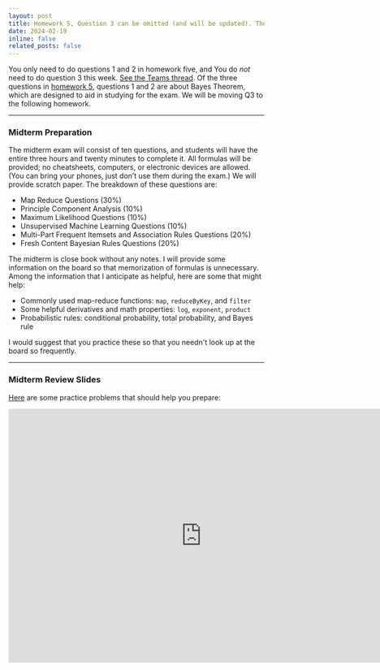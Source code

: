 ```yaml
---
layout: post
title: Homework 5, Question 3 can be omitted (and will be updated). The midterm is next week.
date: 2024-02-19
inline: false
related_posts: false
---
```


You only need to do questions 1 and 2 in homework five, and You do *not* need to do question 3 this week. [See the Teams thread](https://teams.microsoft.com/l/message/19:6e5fd5a350344874bd210ee09a85d32a@thread.tacv2/1708364322727?tenantId=a8eec281-aaa3-4dae-ac9b-9a398b9215e7&groupId=6598288e-4482-4e4f-bbd9-7eda41a84758&parentMessageId=1708364322727&teamName=CS6220%20Data%20Mining%20Techniques%20-%20Spring%202024&channelName=Assignment%205&createdTime=1708364322727). Of the three questions in [homework 5](../../homework-5/), questions 1 and 2 are about Bayes Theorem, which are designed to aid in studying for the exam. We will be moving Q3 to the following homework.

***

### Midterm Preparation

The midterm exam will consist of ten questions, and students will have the entire three hours and twenty minutes to complete it. All formulas will be provided; no cheatsheets, computers, or electronic devices are allowed. (You can bring your phones, just don’t use them during the exam.) We will provide scratch paper. The breakdown of these questions are:

* Map Reduce Questions (30%)
* Principle Component Analysis (10%)
* Maximum Likelihood Questions (10%)
* Unsupervised Machine Learning Questions (10%)
* Multi-Part Frequent Itemsets and Association Rules Questions (20%)
* Fresh Content Bayesian Rules Questions (20%)

The midterm is close book without any notes. I will provide some information on the board so that memorization of formulas is unnecessary. Among the information that I anticipate as helpful, here are some that might help:

* Commonly used map-reduce functions: `map`, `reduceByKey`, and `filter`
* Some helpful derivatives and math properties: `log`, `exponent`, `product`
* Probabilistic rules: conditional probability, total probability, and Bayes rule

I would suggest that you practice these so that you needn't look up at the board so frequently.

***

### Midterm Review Slides

[Here](https://docs.google.com/presentation/d/1vh_IrsHOMkrAUxKSyfDurK6e4pAyKn_M) are some practice problems that should help you prepare:

<iframe src="https://docs.google.com/presentation/d/e/2PACX-1vT47MBdPnyxSDdVdDzI06qej4fmjebKzcPGisenwt4E7NcxtoQtSbbPft5uJpUtBg/embed?start=false&loop=false&delayms=3000" frameborder="0" width="760" height="500" allowfullscreen="true" mozallowfullscreen="true" webkitallowfullscreen="true"></iframe>
